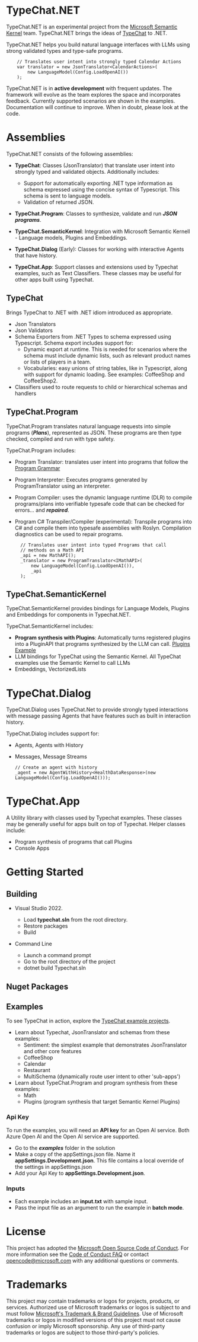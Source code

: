 # TypeChat.NET

TypeChat.NET is an experimental project from the [Microsoft Semantic Kernel](https://github.com/microsoft/semantic-kernel) team. TypeChat.NET brings the ideas of [TypeChat](https://github.com/microsoft/TypeChat) to .NET. 

TypeChat.NET helps you build natural language interfaces with LLMs using strong validated types and type-safe programs. 

        // Translates user intent into strongly typed Calendar Actions
        var translator = new JsonTranslator<CalendarActions>(
            new LanguageModel(Config.LoadOpenAI())
        );

TypeChat.NET is in **active development** with frequent updates. The framework will evolve as the team explores the space and incorporates feedback. Currently supported scenarios are shown in the examples. Documentation will continue to improve. When in doubt, please look at the code.  

# Assemblies
TypeChat.NET consists of the following assemblies:
* **TypeChat**: Classes (JsonTranslator<T>) that translate user intent into strongly typed and validated objects. Additionally includes:
  * Support for automatically exporting .NET type information as schema expressed using the concise syntax of Typescript. This schema is sent to language models. 
  * Validation of returned JSON. 

* **TypeChat.Program**: Classes to synthesize, validate and run  ***JSON programs***. 

* **TypeChat.SemanticKernel**: Integration with Microsoft Semantic Kernell - Language models, Plugins and Embeddings.

* **TypeChat.Dialog** (Early): Classes for working with interactive Agents that have history. 

* **TypeChat.App**: Support classes and extensions used by Typechat examples, such as Text Classifiers. These classes may be useful for other apps built using Typechat.


## TypeChat ##
Brings TypeChat to .NET with .NET idiom introduced as appropriate.
* Json Translators
* Json Validators
* Schema Exporters from .NET Types to schema expressed using Typescript. Schema export includes support for:
  * Dynamic export at runtime. This is needed for scenarios where the schema must include dynamic lists, such as relevant product names or lists of players in a team.
  * Vocabularies: easy unions of string tables, like in Typescript, along with support for dynamic loading. See examples: CoffeeShop and CoffeeShop2.
* Classifiers used to route requests to child or hierarchical schemas and handlers

## TypeChat.Program ##
TypeChat.Program translates natural language requests into simple programs (***Plans***), represented as JSON. These programs are then type checked, compiled and run with type safety.

TypeChat.Program includes:
* Program Translator: translates user intent into programs that follow the [Program Grammar](src/typechat.program/ProgramSchema.ts)
* Program Interpreter: Executes programs generated by ProgramTranslator using an interpreter.
* Program Compiler: uses the dynamic language runtime (DLR) to compile programs/plans into verifiable typesafe code that can be checked for errors... and ***repaired***. 
* Program C# Transpiler/Compiler (experimental): Transpile programs into C# and compile them into typesafe assemblies with Roslyn. Compilation diagnostics can be used to repair programs.  

        // Translates user intent into typed Programs that call
        // methods on a Math API
        _api = new MathAPI();
        _translator = new ProgramTranslator<IMathAPI>(
            new LanguageModel(Config.LoadOpenAI()),
            _api
        );
 
## TypeChat.SemanticKernel ##
TypeChat.SemanticKernel provides bindings for Language Models, Plugins and Embeddings for components in Typechat.NET.

TypeChat.SemanticKernel includes:
* **Program synthesis with Plugins**: Automatically turns registered plugins into a PluginAPI that programs synthesized by the LLM can call. [Plugins Example](examples/Plugins/Program.cs)
* LLM bindings for TypeChat using the Semantic Kernel. All TypeChat examples use the Semantic Kernel to call LLMs
* Embeddings, VectorizedLists
 
# TypeChat.Dialog
TypeChat.Dialog uses TypeChat.Net to provide strongly typed interactions with message passing Agents that have features such as built in interaction history. 

TypeChat.Dialog includes support for:
* Agents, Agents with History
* Messages, Message Streams

      // Create an agent with history
      _agent = new AgentWithHistory<HealthDataResponse>(new LanguageModel(Config.LoadOpenAI()));


# TypeChat.App
A Utility library with classes used by Typechat examples. These classes may be generally useful for apps built on top of Typechat. Helper classes include:
* Program synthesis of programs that call Plugins
* Console Apps

# Getting Started 
## Building

* Visual Studio 2022. 
  * Load **typechat.sln** from the root directory. 
  * Restore packages
  * Build

* Command Line
  * Launch a command prompt
  * Go to the root directory of the project
  * dotnet build Typechat.sln
 

## Nuget Packages

## Examples

To see TypeChat in action, explore the [TypeChat example projects](./examples). 

* Learn about Typechat, JsonTranslator and schemas from these examples: 
  * Sentiment: the simplest example that demonstrates JsonTranslator and other core features 
  * CoffeeShop
  * Calendar
  * Restaurant
  * MultiSchema (dynamically route user intent to other 'sub-apps')
* Learn about TypeChat.Program and program synthesis from these examples:
  * Math
  * Plugins (program synthesis that target Semantic Kernel Plugins)

### Api Key
To run the examples, you will need an **API key** for an Open AI service. Both Azure Open AI and the Open AI service are supported. 
- Go to the ***examples*** folder in the solution
- Make a copy of the appSettings.json file. Name it **appSettings.Development.json**. This file contains a local override of the settings in appSettings.json
- Add your Api Key to **appSettings.Development.json**. 

### Inputs
- Each example includes an **input.txt** with sample input. 
- Pass the input file as an argument to run the example in **batch mode**. 

# License

This project has adopted the [Microsoft Open Source Code of Conduct](https://opensource.microsoft.com/codeofconduct/).
For more information see the [Code of Conduct FAQ](https://opensource.microsoft.com/codeofconduct/faq/) or
contact [opencode@microsoft.com](mailto:opencode@microsoft.com) with any additional questions or comments.

# Trademarks

This project may contain trademarks or logos for projects, products, or services. Authorized use of Microsoft 
trademarks or logos is subject to and must follow 
[Microsoft's Trademark & Brand Guidelines](https://www.microsoft.com/en-us/legal/intellectualproperty/trademarks/usage/general).
Use of Microsoft trademarks or logos in modified versions of this project must not cause confusion or imply Microsoft sponsorship.
Any use of third-party trademarks or logos are subject to those third-party's policies.
